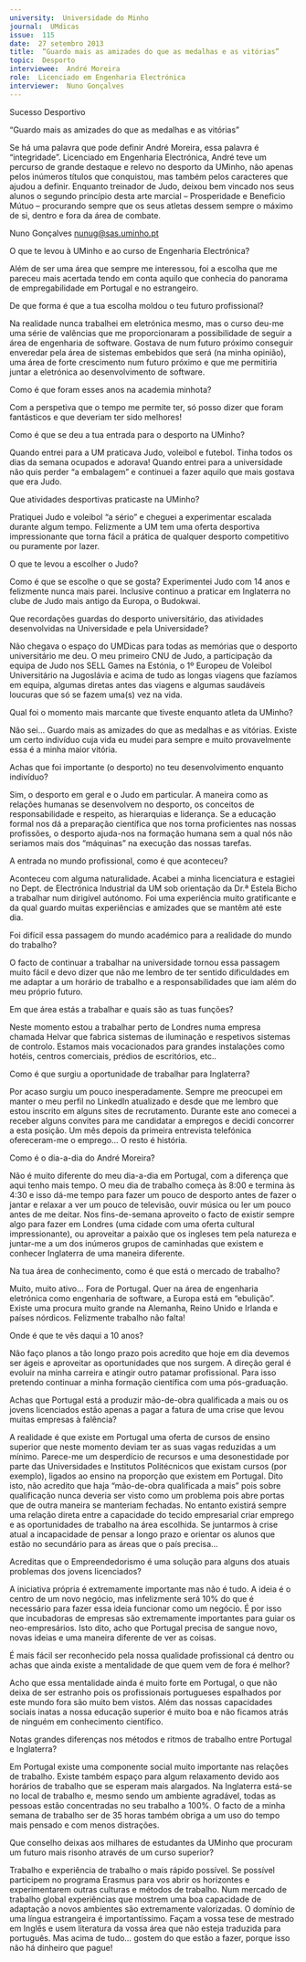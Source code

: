 ```yaml
---
university:  Universidade do Minho
journal:  UMdicas
issue:  115
date:  27 setembro 2013
title:  “Guardo mais as amizades do que as medalhas e as vitórias”
topic:  Desporto
interviewee:  André Moreira
role:  Licenciado em Engenharia Electrónica
interviewer:  Nuno Gonçalves
---
```

 

 Sucesso Desportivo 

 “Guardo mais as amizades do que as medalhas e as vitórias”

 

 Se há uma palavra que pode definir André Moreira, essa palavra é “integridade”. Licenciado em Engenharia Electrónica, André teve um percurso de grande destaque e relevo no desporto da UMinho, não apenas pelos inúmeros títulos que conquistou, mas também pelos caracteres que ajudou a definir. Enquanto treinador de Judo, deixou bem vincado nos seus alunos o segundo princípio desta arte marcial – Prosperidade e Beneficio Mútuo – procurando sempre que os seus atletas dessem sempre o máximo de si, dentro e fora da área de combate.

 

 Nuno Gonçalves nunug@sas.uminho.pt 

 O que te levou à UMinho e ao curso de Engenharia Electrónica?

 Além de ser uma área que sempre me interessou, foi a escolha que me pareceu mais acertada tendo em conta aquilo que conhecia do panorama de empregabilidade em Portugal e no estrangeiro.

 

 De que forma é que a tua escolha moldou o teu futuro profissional?

 Na realidade nunca trabalhei em eletrónica mesmo, mas o curso deu-me uma série de valências que me proporcionaram a possibilidade de seguir a área de engenharia de software. Gostava de num futuro próximo conseguir enveredar pela área de sistemas embebidos que será (na minha opinião), uma área de forte crescimento num futuro próximo e que me permitiria juntar a eletrónica ao desenvolvimento de software.

 

 Como é que foram esses anos na academia minhota?

 Com a perspetiva que o tempo me permite ter, só posso dizer que foram fantásticos e que deveriam ter sido melhores!

 

 Como é que se deu a tua entrada para o desporto na UMinho?

 Quando entrei para a UM praticava Judo, voleibol e futebol. Tinha todos os dias da semana ocupados e adorava! Quando entrei para a universidade não quis perder “a embalagem” e continuei a fazer aquilo que mais gostava que era Judo.

 

 Que atividades desportivas praticaste na UMinho?

 Pratiquei Judo e voleibol “a sério” e cheguei a experimentar escalada durante algum tempo. Felizmente a UM tem uma oferta desportiva impressionante que torna fácil a prática de qualquer desporto competitivo ou puramente por lazer.

 

 O que te levou a escolher o Judo?

 Como é que se escolhe o que se gosta? Experimentei Judo com 14 anos e felizmente nunca mais parei. Inclusive continuo a praticar em Inglaterra no clube de Judo mais antigo da Europa, o Budokwai.

 

 Que recordações guardas do desporto universitário, das atividades desenvolvidas na Universidade e pela Universidade?

 Não chegava o espaço do UMDicas para todas as memórias que o desporto universitário me deu. O meu primeiro CNU de Judo, a participação da equipa de Judo nos SELL Games na Estónia, o 1º Europeu de Voleibol Universitário na Jugoslávia e acima de tudo as longas viagens que fazíamos em equipa, algumas diretas antes das viagens e algumas saudáveis loucuras que só se fazem uma(s) vez na vida.

 

 Qual foi o momento mais marcante que tiveste enquanto atleta da UMinho?

 Não sei... Guardo mais as amizades do que as medalhas e as vitórias. Existe um certo indivíduo cuja vida eu mudei para sempre e muito provavelmente essa é a minha maior vitória.

 

 Achas que foi importante (o desporto) no teu desenvolvimento enquanto indivíduo?

 Sim, o desporto em geral e o Judo em particular. A maneira como as relações humanas se desenvolvem no desporto, os conceitos de responsabilidade e respeito, as hierarquias e liderança. Se a educação formal nos dá a preparação científica que nos torna proficientes nas nossas profissões, o desporto ajuda-nos na formação humana sem a qual nós não seriamos mais dos “máquinas” na execução das nossas tarefas.

 

 A entrada no mundo profissional, como é que aconteceu?

 Aconteceu com alguma naturalidade. Acabei a minha licenciatura e estagiei no Dept. de Electrónica Industrial da UM sob orientação da Dr.ª Estela Bicho a trabalhar num dirigível autónomo. Foi uma experiência muito gratificante e da qual guardo muitas experiências e amizades que se mantêm até este dia.

 

 Foi difícil essa passagem do mundo académico para a realidade do mundo do trabalho?

 O facto de continuar a trabalhar na universidade tornou essa passagem muito fácil e devo dizer que não me lembro de ter sentido dificuldades em me adaptar a um horário de trabalho e a responsabilidades que iam além do meu próprio futuro.

 

 Em que área estás a trabalhar e quais são as tuas funções?

 Neste momento estou a trabalhar perto de Londres numa empresa chamada Helvar que fabrica sistemas de iluminação e respetivos sistemas de controlo. Estamos mais vocacionados para grandes instalações como hotéis, centros comerciais, prédios de escritórios, etc..

 

 Como é que surgiu a oportunidade de trabalhar para Inglaterra?

 Por acaso surgiu um pouco inesperadamente. Sempre me preocupei em manter o meu perfil no LinkedIn atualizado e desde que me lembro que estou inscrito em alguns sites de recrutamento. Durante este ano comecei a receber alguns convites para me candidatar a empregos e decidi concorrer a esta posição. Um mês depois da primeira entrevista telefónica ofereceram-me o emprego... O resto é história.

 

 Como é o dia-a-dia do André Moreira?

 Não é muito diferente do meu dia-a-dia em Portugal, com a diferença que aqui tenho mais tempo. O meu dia de trabalho começa às 8:00 e termina às 4:30 e isso dá-me tempo para fazer um pouco de desporto antes de fazer o jantar e relaxar a ver um pouco de televisão, ouvir música ou ler um pouco antes de me deitar. Nos fins-de-semana aproveito o facto de existir sempre algo para fazer em Londres (uma cidade com uma oferta cultural impressionante), ou aproveitar a paixão que os ingleses tem pela natureza e juntar-me a um dos inúmeros grupos de caminhadas que existem e conhecer Inglaterra de uma maneira diferente.

 

 Na tua área de conhecimento, como é que está o mercado de trabalho?

 Muito, muito ativo... Fora de Portugal. Quer na área de engenharia eletrónica como engenharia de software, a Europa está em “ebulição”. Existe uma procura muito grande na Alemanha, Reino Unido e Irlanda e países nórdicos. Felizmente trabalho não falta!

 

 Onde é que te vês daqui a 10 anos?

 Não faço planos a tão longo prazo pois acredito que hoje em dia devemos ser ágeis e aproveitar as oportunidades que nos surgem. A direção geral é evoluir na minha carreira e atingir outro patamar profissional. Para isso pretendo continuar a minha formação científica com uma pós-graduação.

 

 Achas que Portugal está a produzir mão-de-obra qualificada a mais ou os jovens licenciados estão apenas a pagar a fatura de uma crise que levou muitas empresas à falência?

 A realidade é que existe em Portugal uma oferta de cursos de ensino superior que neste momento deviam ter as suas vagas reduzidas a um mínimo. Parece-me um desperdício de recursos e uma desonestidade por parte das Universidades e Institutos Politécnicos que existam cursos (por exemplo), ligados ao ensino na proporção que existem em Portugal. Dito isto, não acredito que haja “mão-de-obra qualificada a mais” pois sobre qualificação nunca deveria ser visto como um problema pois abre portas que de outra maneira se manteriam fechadas. No entanto existirá sempre uma relação direta entre a capacidade do tecido empresarial criar emprego e as oportunidades de trabalho na área escolhida. Se juntarmos à crise atual a incapacidade de pensar a longo prazo e orientar os alunos que estão no secundário para as áreas que o país precisa...

 

 Acreditas que o Empreendedorismo é uma solução para alguns dos atuais problemas dos jovens licenciados?

 A iniciativa própria é extremamente importante mas não é tudo. A ideia é o centro de um novo negócio, mas infelizmente será 10% do que é necessário para fazer essa ideia funcionar como um negócio. É por isso que incubadoras de empresas são extremamente importantes para guiar os neo-empresários. Isto dito, acho que Portugal precisa de sangue novo, novas ideias e uma maneira diferente de ver as coisas.

 

 É mais fácil ser reconhecido pela nossa qualidade profissional cá dentro ou achas que ainda existe a mentalidade de que quem vem de fora é melhor?

 Acho que essa mentalidade ainda é muito forte em Portugal, o que não deixa de ser estranho pois os profissionais portugueses espalhados por este mundo fora são muito bem vistos. Além das nossas capacidades sociais inatas a nossa educação superior é muito boa e não ficamos atrás de ninguém em conhecimento científico.

 

 Notas grandes diferenças nos métodos e ritmos de trabalho entre Portugal e Inglaterra?

 Em Portugal existe uma componente social muito importante nas relações de trabalho. Existe também espaço para algum relaxamento devido aos horários de trabalho que se esperam mais alargados. Na Inglaterra está-se no local de trabalho e, mesmo sendo um ambiente agradável, todas as pessoas estão concentradas no seu trabalho a 100%. O facto de a minha semana de trabalho ser de 35 horas também obriga a um uso do tempo mais pensado e com menos distrações.

 

 Que conselho deixas aos milhares de estudantes da UMinho que procuram um futuro mais risonho através de um curso superior?

 Trabalho e experiência de trabalho o mais rápido possível. Se possível participem no programa Erasmus para vos abrir os horizontes e experimentarem outras culturas e métodos de trabalho. Num mercado de trabalho global experiências que mostrem uma boa capacidade de adaptação a novos ambientes são extremamente valorizadas. O domínio de uma língua estrangeira é importantíssimo. Façam a vossa tese de mestrado em Inglês e usem literatura da vossa área que não esteja traduzida para português. Mas acima de tudo… gostem do que estão a fazer, porque isso não há dinheiro que pague!

 

 

